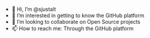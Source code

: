- 👋 Hi, I’m @sjustalt
- 👀 I’m interested in getting to know the GitHub platform
- 💞️ I’m looking to collaborate on Open Source projects
- 📫 How to reach me: Through the GitHub platform

<!---
sjustalt/sjustalt is a ✨ special ✨ repository because its `README.md` (this file) appears on your GitHub profile.
You can click the Preview link to take a look at your changes.
--->
